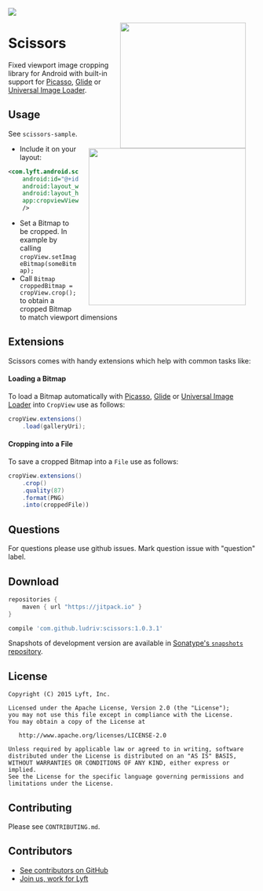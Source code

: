 [![](https://jitpack.io/v/ludriv/scissors.svg)](https://jitpack.io/#ludriv/scissors)

<img src="art/scissors.png" width="256" align="right" hspace="20" />

Scissors
=========================

Fixed viewport image cropping library for Android with built-in support for [Picasso][picasso], [Glide][glide] or [Universal Image Loader][uil].

Usage
-----

See `scissors-sample`.

<img src="art/demo.gif" width="320" align="right" hspace="20" />


- Include it on your layout:
```xml
<com.lyft.android.scissors.CropView
    android:id="@+id/crop_view"
    android:layout_width="match_parent"
    android:layout_height="match_parent"
    app:cropviewViewportHeightRatio="1"
    />
```
-  Set a Bitmap to be cropped. In example by calling `cropView.setImageBitmap(someBitmap);`
-  Call `Bitmap croppedBitmap = cropView.crop();` to obtain a cropped Bitmap to match viewport dimensions

Extensions
----------
Scissors comes with handy extensions which help with common tasks like:

#### Loading a Bitmap
To load a Bitmap automatically with [Picasso][picasso], [Glide][glide] or [Universal Image Loader][uil] into `CropView` use as follows:

```java
cropView.extensions()
    .load(galleryUri);
```
#### Cropping into a File
To save a cropped Bitmap into a `File` use as follows:

```java
cropView.extensions()
    .crop()
    .quality(87)
    .format(PNG)
    .into(croppedFile))
```

Questions
----------
For questions please use github issues. Mark question issue with "question" label.

Download
--------

```groovy
repositories {
    maven { url "https://jitpack.io" }
}

compile 'com.github.ludriv:scissors:1.0.3.1'
```

Snapshots of development version are available in [Sonatype's `snapshots` repository][snap].

License
-------

    Copyright (C) 2015 Lyft, Inc.

    Licensed under the Apache License, Version 2.0 (the "License");
    you may not use this file except in compliance with the License.
    You may obtain a copy of the License at

       http://www.apache.org/licenses/LICENSE-2.0

    Unless required by applicable law or agreed to in writing, software
    distributed under the License is distributed on an "AS IS" BASIS,
    WITHOUT WARRANTIES OR CONDITIONS OF ANY KIND, either express or implied.
    See the License for the specific language governing permissions and
    limitations under the License.

Contributing
------------

Please see `CONTRIBUTING.md`.

Contributors
------------
- [See contributors on GitHub](https://github.com/lyft/scissors/graphs/contributors)
- [Join us, work for Lyft](https://www.lyft.com/jobs)

 [snap]: https://oss.sonatype.org/content/repositories/snapshots/
 [picasso]: https://github.com/square/picasso
 [glide]: https://github.com/bumptech/glide
 [uil]: https://github.com/nostra13/Android-Universal-Image-Loader
